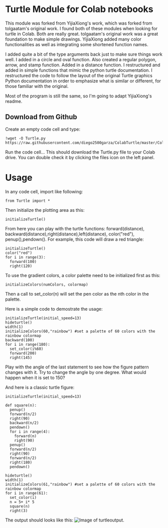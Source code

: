 # Turtle Module for Colab notebooks

This module was forked from YijiaXiong's work, which was forked from tolgaatam's original work. I found both of these modules when looking for turtle in Colab. Both are really great. tolgaatam's original work was a great foundation to make simple drawings. YijiaXiong added many color functionalities as well as integrating some shortened function names. 

I added quite a bit of the type arguments back just to make sure things work well. I added in a circle and oval function. Also created a regular polygon, arrow, and stamp function. Added in a distance function. I restructured and added in simple functions that mimic the python turtle documentation. I restructured the code to follow the layout of the original Turtle graphics Python documentation in order to emphasize what is similar or different, for those familiar with the original.

Most of the program is still the same, so I'm going to adapt YijiaXiong's readme.

## Download from Github

Create an empty code cell and type:

    !wget -O Turtle.py https://raw.githubusercontent.com/diego2500garza/ColabTurtle/master/ColabTurtle/Turtle.py

Run the code cell...
This should download the Turtle.py file to your Colab drive. You can double check it by clicking the files icon on the left panel. 

# Usage

In any code cell, import like following:

    from Turtle import *

Then initialize the plotting area as this:

    initializeTurtle()

From here you can play with the turtle functions: forward(distance), backward(distance),right(distance),left(distance), color("red"), penup(),pendown(). For example, this code will draw a red triangle:

    initializeTurtle()
    color("red")
    for i in range(3):
      forward(100)
      right(120)

To use the gradient colors, a color palette need to be initialized first as this:

    initializeColors(numColors, colormap)
    
Then a call to set_color(n) will set the pen color as the nth color in the palette. 

Here is a simple code to demostrate the usage:

    initializeTurtle(initial_speed=13)
    hideturtle()
    width(1)
    initializeColors(60,"rainbow") #set a palette of 60 colors with the rainbow colormap
    backward(100)
    for i in range(180):
      set_color(i%60)
      forward(200)
      right(145)

Play with the angle of the last statement to see how the figure pattern changes with it. Try to change the angle by one degree. What would happen when it is set to 150?

And here is a classic turtle figure:

    initializeTurtle(initial_speed=13)

    def square(n):
      penup()
      forward(n/2)
      right(90)
      backward(n/2)
      pendown()
      for i in range(4):
        forward(n)
        right(90)
      penup()
      forward(n/2)
      right(90)
      forward(n/2)
      right(180)
      pendown()
      
    hideturtle()
    width(1)
    initializeColors(61,"rainbow") #set a palette of 60 colors with the rainbow colormap
    for i in range(61):
      set_color(i)
      n = 5+ i* 5
      square(n)
      right(3)

The output should looks like this:
![Image of turtleoutput](https://github.com/diego2500garza/ColabTurtle/blob/master/turtleoutput.png).

